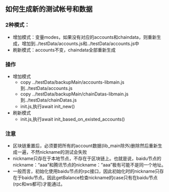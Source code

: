 ## 如何生成新的测试帐号和数据


### 2种模式：
   * 增加模式：变量modes，如果没有对应的accounts和chaindata，则重新生成，增加到../testData/accounts.js和../testData/accounts.js中
   * 刷新模式：accounts不变，chaindata全部重新生成
### 操作
   * 增加模式
        * copy ../testData/backupMain/accounts-libmain.js到../testData/accounts.js
        * copy ../testData/backupMain/chainDatas-libmain.js到../testData/chainDatas.js
        * init.js,执行await init_new()
   * 刷新模式
        * init.js,执行await init_based_on_existed_accounts()
        
### 注意
   * 区块链重置后，必须要把所有的account数据(lib_main除外)删除然后重新生成一遍，不然nickname的测试会失败
   * nickname只存在于本地节点，不存在于区块链上。也就是说，baidu节点的nickname：“aaa”和腾讯节点的nickname：“aaa”极有可能不是同一个地址。
   * 一般而言，初始化使用baidu节点的rpc接口，因此初始化时的nickname只存在于baidu节点。因此getBalance检查nickname的case只有在baidu节点(rpc和ws都可)才能通过。
   
   
   
   
   
   
